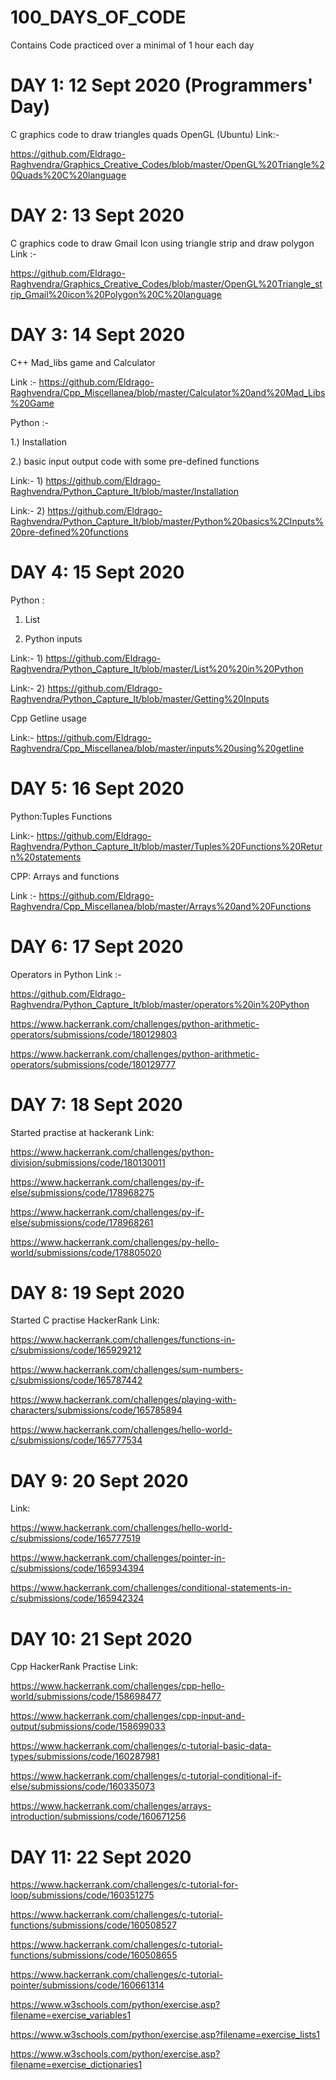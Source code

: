 # 100_DAYS_OF_CODE
Contains Code practiced over a minimal of 1 hour each day

# DAY 1: 12 Sept 2020 (Programmers' Day)

C graphics code to draw triangles quads OpenGL (Ubuntu) Link:- 

https://github.com/Eldrago-Raghvendra/Graphics_Creative_Codes/blob/master/OpenGL%20Triangle%20Quads%20C%20language

# DAY 2: 13 Sept 2020 

C graphics code to draw Gmail Icon using triangle strip and draw polygon Link :- 

https://github.com/Eldrago-Raghvendra/Graphics_Creative_Codes/blob/master/OpenGL%20Triangle_strip_Gmail%20icon%20Polygon%20C%20language 

# DAY 3: 14 Sept 2020

C++ Mad_libs game and Calculator

Link :- https://github.com/Eldrago-Raghvendra/Cpp_Miscellanea/blob/master/Calculator%20and%20Mad_Libs%20Game

Python :-

1.) Installation

2.) basic input output code with some pre-defined functions

Link:- 1) https://github.com/Eldrago-Raghvendra/Python_Capture_It/blob/master/Installation

Link:- 2) https://github.com/Eldrago-Raghvendra/Python_Capture_It/blob/master/Python%20basics%2CInputs%20pre-defined%20functions   

# DAY 4: 15 Sept 2020

Python :

1) List 

2) Python inputs

Link:- 1) https://github.com/Eldrago-Raghvendra/Python_Capture_It/blob/master/List%20%20in%20Python

Link:- 2) https://github.com/Eldrago-Raghvendra/Python_Capture_It/blob/master/Getting%20Inputs

Cpp Getline usage

Link:- https://github.com/Eldrago-Raghvendra/Cpp_Miscellanea/blob/master/inputs%20using%20getline

# DAY 5: 16 Sept 2020

Python:Tuples Functions

Link:- https://github.com/Eldrago-Raghvendra/Python_Capture_It/blob/master/Tuples%20Functions%20Return%20statements

CPP: Arrays and functions

Link :- https://github.com/Eldrago-Raghvendra/Cpp_Miscellanea/blob/master/Arrays%20and%20Functions

# DAY 6: 17 Sept 2020

Operators in Python Link :- 

https://github.com/Eldrago-Raghvendra/Python_Capture_It/blob/master/operators%20in%20Python

https://www.hackerrank.com/challenges/python-arithmetic-operators/submissions/code/180129803

https://www.hackerrank.com/challenges/python-arithmetic-operators/submissions/code/180129777

# DAY 7: 18 Sept 2020

Started  practise at hackerank Link:

https://www.hackerrank.com/challenges/python-division/submissions/code/180130011

https://www.hackerrank.com/challenges/py-if-else/submissions/code/178968275

https://www.hackerrank.com/challenges/py-if-else/submissions/code/178968261

https://www.hackerrank.com/challenges/py-hello-world/submissions/code/178805020


# DAY 8: 19 Sept 2020

Started C practise HackerRank Link:

https://www.hackerrank.com/challenges/functions-in-c/submissions/code/165929212

https://www.hackerrank.com/challenges/sum-numbers-c/submissions/code/165787442

https://www.hackerrank.com/challenges/playing-with-characters/submissions/code/165785894

https://www.hackerrank.com/challenges/hello-world-c/submissions/code/165777534

# DAY 9: 20 Sept 2020

Link:

https://www.hackerrank.com/challenges/hello-world-c/submissions/code/165777519

https://www.hackerrank.com/challenges/pointer-in-c/submissions/code/165934394

https://www.hackerrank.com/challenges/conditional-statements-in-c/submissions/code/165942324

# DAY 10: 21 Sept 2020

Cpp HackerRank Practise Link:

https://www.hackerrank.com/challenges/cpp-hello-world/submissions/code/158698477

https://www.hackerrank.com/challenges/cpp-input-and-output/submissions/code/158699033

https://www.hackerrank.com/challenges/c-tutorial-basic-data-types/submissions/code/160287981

https://www.hackerrank.com/challenges/c-tutorial-conditional-if-else/submissions/code/160335073

https://www.hackerrank.com/challenges/arrays-introduction/submissions/code/160671256

# DAY 11: 22 Sept 2020

https://www.hackerrank.com/challenges/c-tutorial-for-loop/submissions/code/160351275

https://www.hackerrank.com/challenges/c-tutorial-functions/submissions/code/160508527

https://www.hackerrank.com/challenges/c-tutorial-functions/submissions/code/160508655

https://www.hackerrank.com/challenges/c-tutorial-pointer/submissions/code/160661314

https://www.w3schools.com/python/exercise.asp?filename=exercise_variables1

https://www.w3schools.com/python/exercise.asp?filename=exercise_lists1

https://www.w3schools.com/python/exercise.asp?filename=exercise_dictionaries1





